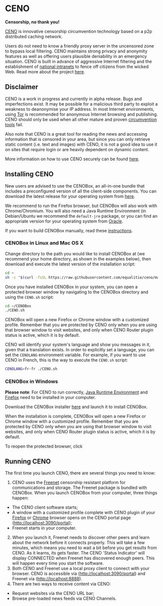 # CENO

**Censorship, no thank you!**

[CENO](https://censorship.no) is innovative censorship circumvention technology
based on a p2p distributed caching network.

Users do not need to know a friendly proxy server in the uncensored zone to
bypass local filtering. CENO maintains strong privacy and anonymity features as
well as offering users plausible deniability in an emergency situation. CENO is
built in advance of aggressive Internet filtering and the establishment of
[national intranets](http://en.wikipedia.org/wiki/National_intranet) to fence
off citizens from the wicked Web. Read more about the project
[here](/doc/CENO-About.md).


## Disclaimer

CENO is a work in progress and currently in alpha release. Bugs and
imperfections exist. It may be possible for a malicious third party to exploit a
weakness to deanonymise your IP address. In most Internet environments, using
[Tor](https://www.torproject.org) is recommended for anonymous Internet browsing
and publishing. CENO should only be used when all other mature and proven
[circumvention
tools](https://learn.equalit.ie/wiki/I_want_to_learn_about_circumventing_Internet_censorship)
fail.

Also note that CENO is a great tool for reading the news and accessing
information that is censored in your area, but since you can only retrieve static
content (i.e. text and images) with CENO, it is not a good idea to use it on
sites that require login or are heavily dependent on dynamic content.

More information on how to use CENO securely can be found [here](SECURITY.md).

## Installing CENO

New users are advised to use the CENOBox, an all-in-one bundle that includes a
preconfigured version of all the client-side components. You can download the
latest release for your operating system from
[here](https://github.com/equalitie/ceno/releases/latest).

We recommend to run the Firefox browser, but CENOBox will also work with
Chrome/Chromium. You will also need a Java Runtime Environment (in Debian/Ubuntu
we recommend the `default-jre` package, or you can find an appropriate version
for your operating system from
[Oracle](http://www.oracle.com/technetwork/java/javase/downloads/jre7-downloads-1880261.html).

If you want to build CENOBox manually, read these [instructions](BUILD.md).

### CENOBox in Linux and Mac OS X

Change directory to the path you would like to install CENOBox at (we recommend
your home directory, as shown in the examples below),
then download and execute the latest version of the installation script:

```bash
cd ~
sh -c "$(curl -fsSL https://raw.githubusercontent.com/equalitie/ceno/master/ceno-box/installCENO.sh)"
```

Once you have installed CENOBox in your system, you can open a protected
browser window by navigating to the CENOBox directory and using the `CENO.sh`
script:

```bash
cd ~/CENOBox
./CENO.sh
```

CENOBox will open a new Firefox or Chrome window with a customized profile.
Remember that you are protected by CENO only when you are using that browser
window to visit websites, and only when CENO Router plugin status is active,
which it is by default.

CENO will identify your system's language and show you messages in it, given
that a translation exists.  In order to explicitly set a language, you can set
the `CENOLANG` environment variable.  For example, if you want to use CENO in
French, this is the way to execute the `CENO.sh` script:

```bash
CENOLANG=fr-fr ./CENO.sh
```

### CENOBox in Windows

**Please note**: For CENO to run correctly, [Java Runtime Environment](http://www.oracle.com/technetwork/java/javase/downloads/jre7-downloads-1880261.html)
and [Firefox](https://www.mozilla.org/en-US/firefox/new/) need to be installed
in your computer. 

Download the CENOBox installer [here](https://github.com/equalitie/ceno/releases)
and launch it to install CENOBox.

When the installation is complete, CENOBox will open a new Firefox or Chrome
window with a customized profile. Remember that you are protected by CENO only
when you are using that browser window to visit websites, and only when CENO
Router plugin status is active, which it is by default.

To reopen the protected browser, click



## Running CENO

The first time you launch CENO, there are several things you need to know:

1. CENO uses the [Freenet](https://freenetproject.org) censorship resistant
   platform for communications and storage. The Freenet package is bundled with
   CENOBox. When you launch CENOBox from your computer, three things happen:
 * The CENO client software starts;
 * A window with a customized profile complete with CENO plugin of your
   [Firefox](https://github.com/equalitie/ceno/tree/next/ceno-firefox) or
   [Chrome](https://github.com/equalitie/ceno/tree/next/ceno-chrome) browser
   opens on the CENO portal page (<http://localhost:3090/portal>);
 * Freenet starts in your computer.
2. When you launch it, Freenet needs to discover other peers and learn about the
   network before it connects properly. This will take a few minutes, which
   means you need to wait a bit before you get results from CENO. As it learns,
   its gets faster. The CENO 'Status Indicator' will display CONNECTED when
   Freenet has discovered enough peers. This will happen every time you start
   the software.
3. Both CENO and Freenet use a local proxy client to connect with your browser.
   CENO is accessible via (<http://localhost:3090/portal>) and Freenet via
   (<http://localhost:8888>).
4. There are two ways to receive content via CENO:
 * Request websites via the CENO URL bar;
 * Browse pre-loaded news feeds via CENO Channels.

###
